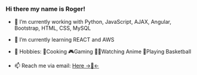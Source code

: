 ### Hi there my name is Roger!


- 🔭 I’m currently working with Python, JavaScript, AJAX, Angular, Bootstrap, HTML, CSS, MySQL

- 🌱 I’m currently learning REACT and AWS

- 🎇 Hobbies:  :curry:Cooking  :video_game:Gaming  🍣:ramen:Watching  Anime  :basketball:Playing Basketball

- 📫 Reach me via email:  <a href="mailto:rogelainbaptiste@outlook.com"> Here ->:email:<- </a>
